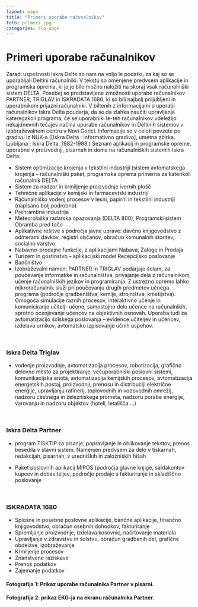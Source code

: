 ```yaml
---
layout: page
title: "Primeri uporabe računalnikov"
foto: primeri.jpg
categories: slo-page
---
```


# Primeri uporabe računalnikov

Zaradi uspešnosti Iskra Delte so nam na voljo le podatki, za kaj so se uporabljali Deltini računalniki. V
tekstu so omenjene predvsem aplikacije in programska oprema, ki jo je bilo možno naložiti na skoraj
vsak računalniški sistem DELTA. Posebej so predstavljene zmožnosti uporabe računalnikov PARTNER,
TRIGLAV in ISKRADATA 1680, ki so bili najbolj priljubljeni in uporabnikom prijazni računalniki. V
biltenih z informacijami o uporabi računalnikov Iskra Delta poudarja, da se da zlahka naučiti
upravljanja kateregakoli programa, če se uporabniki le-teh računalnikov udeležijo nekajdnevnih
tečajev načina uporabe računalnikov in Deltinih sistemov v izobraževalnem centru v Novi Gorici.
Informacije so v celoti povzete po gradivu iz NUK-a ([Iskra Delta : informativno gradivo], umetna
zbirka. Ljubljana : Iskra Delta, 1982-1988.)
Seznam aplikacij in programske opreme, uporabne v proizvodnji, pisarnah in doma na računalniških
sistemih Iskra Delta:
- Sistem optimizacije krojenja v tekstilni industriji (sistem avtomatskega krojenja – računalniški
paket, programska oprema primerna za katerikoli računalnik DELTA
- Sistem za nadzor in krmiljenje proizvodnje ivernih plošč
- Tehnične aplikacije v kemijski in farmacevtski industriji
- Računalniško vodenj procesov v lesni, papirni in tekstilni industriji (napisano bolj podrobno)
- Prehrambna industrija
- Meteorološka radarska opazovanja (DELTA 800), Programski sistem Obramba pred točo
- Aplikativne rešitve s področja javne uprave: davčno knjigovodstvo z odmerami davkov,
registri občanov, obračun komunalnih storitev, socialno varstvo.
- Nabavno-prodajne funkcije, z aplikacijami Nabava, Zaloge in Prodaja
- Turizem in gostinstvo – aplikacijski model Recepcijsko poslovanje
- Bančništvo
- Izobraževalni namen: PARTNER in TRIGLAV podarjajo šolam, za poučevanje informatike in
računalništva, privajanje dela z računalnikom, učenje računalniških jezikov in programiranja.
Z ustrezno opremo lahko mikroračunalnik služi pri poučevanju drugih predmetov učnega
programa (področje gradbeništva, kemije, strojništva, kmetijstva). Omogoča simulacije raznih
procesov, interaktivno učenje in komuniciranje učitelj- učene, samostojno delo učence na
računalnikih, sprotno ocenjevanje učencev na objektivnih osnovah. Uporaba tudi za
avtomatizacijo šolskega poslovanja – evidence učiteljev in učencev, izdelava urnikov,
avtomatsko izpisovanje učnih uspehov.

<br>

### Iskra Delta Triglav
- vodenje proizvodnje, avtomatizacija procesov, robotizacija, grafično delovno mesto za
projektiranje, večuporabniški poslovni sistemi, komunikacijska enota, avtomatizacija
kemijskih procesov, avtomatizacija energetskih postaj, proizvodnji, prenosu in distribuciji
električne energije, upravljanju rafinerij, toplovodnih in vodovodnih omrežij, nadzoru
cestnega in železniškega prometa, nadzoru porabe energije, varovanju in nadzoru objektov
(hoteli, letališča …)

<br>

### Iskra Delta Partner
- program TISKTIP za pisanje, popravljanje in oblikovanje tekstov, prenos besedila v stavni
sistem. Namenjen predvsem za delo v tiskarnah, redakcijah, pisarnah, v uredniških in
založniških hišah

- Paket poslovnih aplikacij MIPOS (področja glavne knjige, saldakontov kupcev in dobaviteljev,
področje prodaje s fakturiranje in skladiščno poslovanje

<br>

### ISKRADATA 1680
- Splošne in posebne poslovne aplikacije, bančne aplikacije, finančno knjigovodstvo, obračun
osebnih dohodkov, fakturiranje
- Spremljanje proizvodnje, izdelava kosovnic, načrtovanje materiala
- Upravljanje v zdravstvu in šolstvu, obračun gradbenih del, grafične obdelave, izobraževanje
- Krmiljenje procesov
- Znanstvene raziskave
- Prenos podatkov
- Zajemanje podatkov

#### Fotografija 1: Prikaz uporabe računalnika Partner v pisarni.

#### Fotografija 2: prikaz EKG-ja na ekranu računalnika Partner.